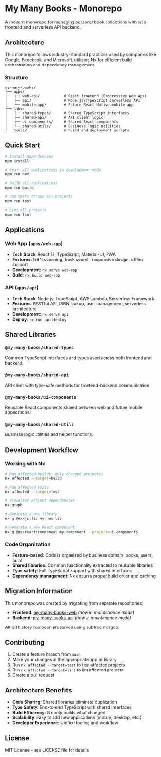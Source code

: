 # My Many Books - Monorepo

A modern monorepo for managing personal book collections with web frontend and serverless API backend.

## Architecture

This monorepo follows industry-standard practices used by companies like Google, Facebook, and Microsoft, utilizing Nx for efficient build orchestration and dependency management.

### Structure

```
my-many-books/
├── apps/
│   ├── web-app/           # React frontend (Progressive Web App)
│   ├── api/               # Node.js/TypeScript serverless API
│   └── mobile-app/        # Future React Native mobile app
├── libs/
│   ├── shared-types/      # Shared TypeScript interfaces
│   ├── shared-api/        # API client logic
│   ├── ui-components/     # Shared React components
│   └── shared-utils/      # Business logic utilities
└── tools/                 # Build and deployment scripts
```

## Quick Start

```bash
# Install dependencies
npm install

# Start all applications in development mode
npm run dev

# Build all applications
npm run build

# Run tests across all projects
npm run test

# Lint all projects
npm run lint
```

## Applications

### Web App (`apps/web-app`)
- **Tech Stack**: React 18, TypeScript, Material-UI, PWA
- **Features**: ISBN scanning, book search, responsive design, offline support
- **Development**: `nx serve web-app`
- **Build**: `nx build web-app`

### API (`apps/api`)
- **Tech Stack**: Node.js, TypeScript, AWS Lambda, Serverless Framework
- **Features**: RESTful API, ISBN lookup, user management, serverless architecture
- **Development**: `nx serve api`
- **Deploy**: `nx run api:deploy`

## Shared Libraries

### `@my-many-books/shared-types`
Common TypeScript interfaces and types used across both frontend and backend.

### `@my-many-books/shared-api`
API client with type-safe methods for frontend-backend communication.

### `@my-many-books/ui-components`
Reusable React components shared between web and future mobile applications.

### `@my-many-books/shared-utils`
Business logic utilities and helper functions.

## Development Workflow

### Working with Nx

```bash
# Run affected builds (only changed projects)
nx affected --target=build

# Run affected tests
nx affected --target=test

# Visualize project dependencies
nx graph

# Generate a new library
nx g @nx/js:lib my-new-lib

# Generate a new React component
nx g @nx/react:component my-component --project=ui-components
```

### Code Organization

- **Feature-based**: Code is organized by business domain (books, users, auth)
- **Shared libraries**: Common functionality extracted to reusable libraries
- **Type safety**: Full TypeScript support with shared interfaces
- **Dependency management**: Nx ensures proper build order and caching

## Migration Information

This monorepo was created by migrating from separate repositories:
- **Frontend**: [my-many-books-web](https://github.com/d-caruso/my-many-books-web) *(now in maintenance mode)*
- **Backend**: [my-many-books-api](https://github.com/d-caruso/my-many-books-api) *(now in maintenance mode)*

All Git history has been preserved using subtree merges.

## Contributing

1. Create a feature branch from `main`
2. Make your changes in the appropriate app or library
3. Run `nx affected --target=test` to test affected projects
4. Run `nx affected --target=lint` to lint affected projects
5. Create a pull request

## Architecture Benefits

- **Code Sharing**: Shared libraries eliminate duplication
- **Type Safety**: End-to-end TypeScript with shared interfaces
- **Build Efficiency**: Nx only builds what changed
- **Scalability**: Easy to add new applications (mobile, desktop, etc.)
- **Developer Experience**: Unified tooling and workflow

## License

MIT License - see LICENSE file for details